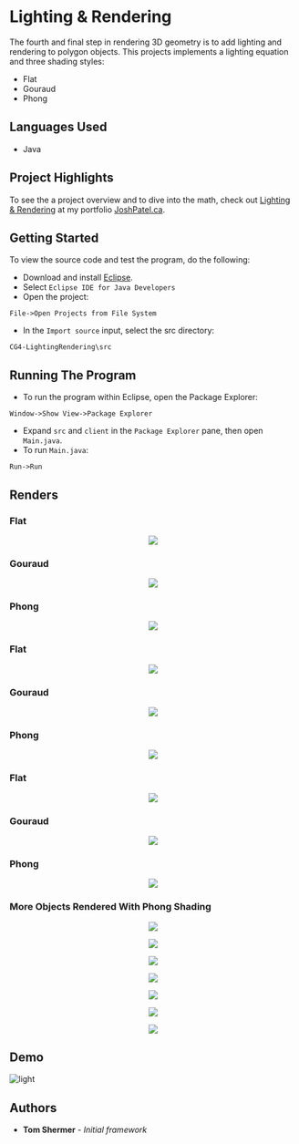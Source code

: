# Lighting & Rendering

The fourth and final step in rendering 3D geometry is to add lighting and rendering to polygon objects. This projects implements a lighting equation and three shading styles:

* Flat
* Gouraud
* Phong

## Languages Used

* Java

## Project Highlights

To see the a project overview and to dive into the math, check out [Lighting & Rendering](http://joshpatel.ca/cg4) at my portfolio [JoshPatel.ca](http://joshpatel.ca/).

## Getting Started

To view the source code and test the program, do the following:

* Download and install [Eclipse](https://www.eclipse.org/downloads/download.php?file=/oomph/epp/2018-12/R/eclipse-inst-win64.exe).
* Select ```Eclipse IDE for Java Developers```
* Open the project:
```
File->Open Projects from File System
```
* In the ```Import source``` input, select the src directory:
```
CG4-LightingRendering\src
```

## Running The Program

* To run the program within Eclipse, open the Package Explorer:
```
Window->Show View->Package Explorer
```
* Expand ```src``` and ```client``` in the ```Package Explorer``` pane, then open ```Main.java```.
* To run ```Main.java```:
```
Run->Run
```

## Renders

### Flat
<p align="center"><img src="https://github.com/joshilp/joshilp.github.io/blob/master/images/CG4-LightingRendering/1.jpg?raw=true" /></p>

### Gouraud
<p align="center"><img src="https://github.com/joshilp/joshilp.github.io/blob/master/images/CG4-LightingRendering/2.jpg?raw=true" /></p>

### Phong
<p align="center"><img src="https://github.com/joshilp/joshilp.github.io/blob/master/images/CG4-LightingRendering/3.jpg?raw=true" /></p>

### Flat
<p align="center"><img src="https://github.com/joshilp/joshilp.github.io/blob/master/images/CG4-LightingRendering/4.jpg?raw=true" /></p>

### Gouraud
<p align="center"><img src="https://github.com/joshilp/joshilp.github.io/blob/master/images/CG4-LightingRendering/5.jpg?raw=true" /></p>

### Phong
<p align="center"><img src="https://github.com/joshilp/joshilp.github.io/blob/master/images/CG4-LightingRendering/6.jpg?raw=true" /></p>

### Flat
<p align="center"><img src="https://github.com/joshilp/joshilp.github.io/blob/master/images/CG4-LightingRendering/7.jpg?raw=true" /></p>

### Gouraud
<p align="center"><img src="https://github.com/joshilp/joshilp.github.io/blob/master/images/CG4-LightingRendering/8.jpg?raw=true" /></p>

### Phong
<p align="center"><img src="https://github.com/joshilp/joshilp.github.io/blob/master/images/CG4-LightingRendering/9.jpg?raw=true" /></p>

### More Objects Rendered With Phong Shading
<p align="center"><img src="https://github.com/joshilp/joshilp.github.io/blob/master/images/CG4-LightingRendering/10.jpg?raw=true" /></p>

<p align="center"><img src="https://github.com/joshilp/joshilp.github.io/blob/master/images/CG4-LightingRendering/11.jpg?raw=true" /></p>

<p align="center"><img src="https://github.com/joshilp/joshilp.github.io/blob/master/images/CG4-LightingRendering/12.jpg?raw=true" /></p>

<p align="center"><img src="https://github.com/joshilp/joshilp.github.io/blob/master/images/CG4-LightingRendering/13.jpg?raw=true" /></p>

<p align="center"><img src="https://github.com/joshilp/joshilp.github.io/blob/master/images/CG4-LightingRendering/14.jpg?raw=true" /></p>

<p align="center"><img src="https://github.com/joshilp/joshilp.github.io/blob/master/images/CG4-LightingRendering/15.jpg?raw=true" /></p>

<p align="center"><img src="https://github.com/joshilp/joshilp.github.io/blob/master/images/CG4-LightingRendering/16.jpg?raw=true" /></p>


## Demo

![light](https://github.com/joshilp/joshilp.github.io/blob/master/images/CG4-LightingRendering/cg4.gif?raw=true)

## Authors

* **Tom Shermer** - *Initial framework*